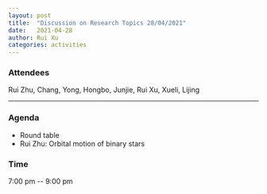```yaml
---
layout: post
title:  "Discussion on Research Topics 28/04/2021"
date:   2021-04-28
author: Rui Xu
categories: activities
---
```



### Attendees

Rui Zhu, Chang, Yong, Hongbo, Junjie, Rui Xu, Xueli, Lijing

---

### Agenda

- Round table
- Rui Zhu: Orbital motion of binary stars 






### Time

7:00 pm -- 9:00 pm
